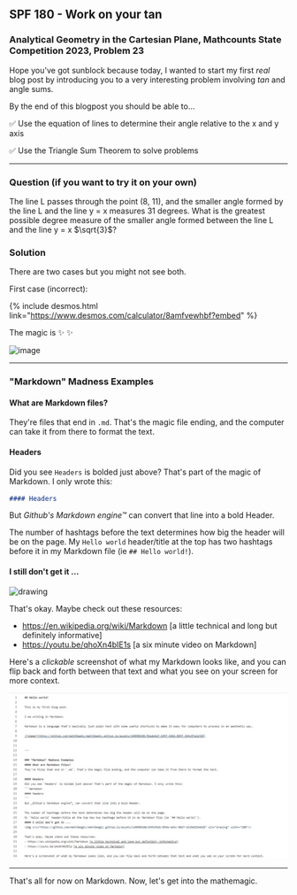 ## SPF 180 - Work on your tan
### Analytical Geometry in the Cartesian Plane, Mathcounts State Competition 2023, Problem 23

Hope you've got sunblock because today, I wanted to start my first _real_ blog post by introducing you to a very interesting problem involving $tan$ and angle sums.

By the end of this blogpost you should be able to...

✅ Use the equation of lines to determine their angle relative to the x and y axis

✅ Use the Triangle Sum Theorem to solve problems

---

### Question (if you want to try it on your own)
The line L passes through the point (8, 11), and the smaller angle formed by
the line L and the line y = x measures 31 degrees. What is the greatest possible
degree measure of the smaller angle formed between the line L and the line
y = x $\sqrt{3}$?

### Solution

There are two cases but you might not see both.

First case (incorrect):

{% include desmos.html link="https://www.desmos.com/calculator/8amfvewhbf?embed"  %}

The magic is ✨ ✨


























![image](https://github.com/math3mag1c/math3mag1c.github.io/assets/140988106/56ade9a7-b95f-420d-803f-264c87a2e320)


---

### "Markdown" Madness Examples
#### What are Markdown files?
They're files that end in `.md`. That's the magic file ending, and the computer can take it from there to format the text.

#### Headers
Did you see `Headers` is bolded just above? That's part of the magic of Markdown. I only wrote this: 
```markdown
#### Headers
```
But _Github's Markdown engine™_ can convert that line into a bold Header.

The number of hashtags before the text determines how big the header will be on the page.
My `Hello world` header/title at the top has two hashtags before it in my Markdown file (ie `## Hello world!`).
#### I still don't get it ...
<img src="https://github.com/math3mag1c/math3mag1c.github.io/assets/140988106/b9fe35db-859a-4a3c-88d7-b1d9a529e628" alt="drawing" width="200"/>

That's okay. Maybe check out these resources:
- https://en.wikipedia.org/wiki/Markdown [a little technical and long but definitely informative]
- https://youtu.be/qhoXn4bIE1s [a six minute video on Markdown]

Here's a _clickable_ screenshot of what my Markdown looks like, and you can flip back and forth between that text and what you see on your screen for more context.

<img src="https://github.com/math3mag1c/math3mag1c.github.io/blob/d7d188fba211c021806cad2f5af593ce15dc70f0/My%20Markdown%20Example.JPG" alt="drawing" width="1000"/>

---

That's all for now on Markdown. Now, let's get into the mathemagic.
